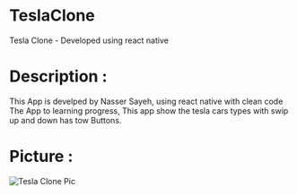 # TeslaClone
Tesla Clone - Developed using react native

# Description :
This App is develped by Nasser Sayeh, using react native with clean code
The App to learning progress, This app show the tesla cars types with swip up and down
has tow Buttons.

# Picture :
![Tesla Clone Pic](https://fiverr-res.cloudinary.com/images/q_auto,f_auto/gigs/187458458/original/010fc1479632c8c1356305b7dccfe0bc271d5f23/teach-mobile-app-development-using-react-native.jpeg)
